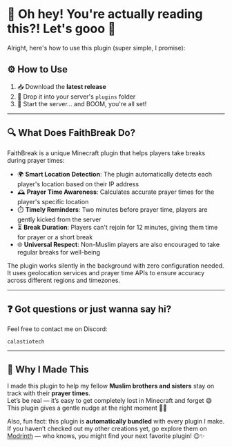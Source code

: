 # 📖 Oh hey! You're actually reading this?! Let's gooo 🎉

Alright, here's how to use this plugin (super simple, I promise):

## ⚙️ How to Use
1. 📥 Download the **latest release**
2. 📂 Drop it into your server's `plugins` folder
3. 🚀 Start the server... and BOOM, you're all set!

---

## 🔍 What Does FaithBreak Do?

FaithBreak is a unique Minecraft plugin that helps players take breaks during prayer times:

- 🌍 **Smart Location Detection**: The plugin automatically detects each player's location based on their IP address
- 🕰️ **Prayer Time Awareness**: Calculates accurate prayer times for the player's specific location
- ⏱️ **Timely Reminders**: Two minutes before prayer time, players are gently kicked from the server
- ⏳ **Break Duration**: Players can't rejoin for 12 minutes, giving them time for prayer or a short break
- 🌐 **Universal Respect**: Non-Muslim players are also encouraged to take regular breaks for well-being

The plugin works silently in the background with zero configuration needed. It uses geolocation services and prayer time APIs to ensure accuracy across different regions and timezones.

---

## ❓ Got questions or just wanna say hi?

Feel free to contact me on Discord:
```
calastiotech
```

---

## 🙏 Why I Made This

I made this plugin to help my fellow **Muslim brothers and sisters** stay on track with their **prayer times**.  
Let’s be real — it’s easy to get completely lost in Minecraft and forget 😅  
This plugin gives a gentle nudge at the right moment 🕌⏰

Also, fun fact: this plugin is **automatically bundled** with every plugin I make.  
If you haven’t checked out my other creations yet, go explore them on [Modrinth](https://modrinth.com/user/CalastioTech) — who knows, you might find your next favorite plugin! 😉✨
